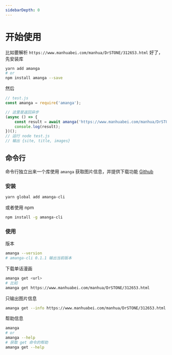 ```yaml
---
sidebarDepth: 0
---
```



# 开始使用

比如要解析 `https://www.manhuabei.com/manhua/DrSTONE/312653.html` 好了，先安装库

```sh
yarn add amanga
# or
npm install amanga --save
```

然后

```js
// test.js
const amanga = require('amanga');

// 这里是返回异步
(async () => {
    const result = await amanga('https://www.manhuabei.com/manhua/DrSTONE/312653.html');
    console.log(result);
})();
// 运行 node test.js
// 输出 {site, title, images}
```

## 命令行

命令行独立出来一个库使用 `amanga` 获取图片信息，并提供下载功能 [Github](https://github.com/minosss/amanga-cli)

### 安装

```sh
yarn global add amanga-cli
```

或者使用 npm

```sh
npm install -g amanga-cli
```

### 使用

版本

```sh
amanga --version
# amanga-cli 0.1.1 输出当前版本
```

下载单话漫画

```sh
amanga get <url>
# 比如
amanga get https://www.manhuabei.com/manhua/DrSTONE/312653.html
```

只输出图片信息

```sh
amanga get --info https://www.manhuabei.com/manhua/DrSTONE/312653.html
```

帮助信息

```sh
amanga
# or
amanga --help
# 获取 get 命令的帮助
amanga get --help
```
